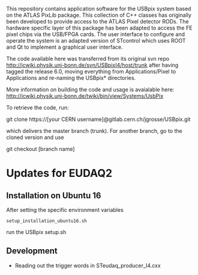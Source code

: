 This repository contains application software for the USBpix system based on the ATLAS PixLib package. This collection of C++ classes 
has originally been developed to provide access to the ATLAS Pixel detector RODs. The hardware specific layer of this package has been 
adapted to access the FE pixel chips via the USB/FPGA cards. The user interface to configure and operate the system is an adapted version 
of STcontrol which uses ROOT and Qt to implement a graphical user interface. 

The code available here was transferred from its original svn repo
http://icwiki.physik.uni-bonn.de/svn/USBpixI4/host/trunk
after having tagged the release 6.0, moving everything from Applications/Pixel to Applications and re-naming the USBpix* directories.

More information on building the code and usage is avaialable here: http://icwiki.physik.uni-bonn.de/twiki/bin/view/Systems/UsbPix

To retrieve the code, run:

git clone https://[your CERN username]@gitlab.cern.ch/jgrosse/USBpix.git

which delivers the master branch (trunk). For another branch, go to the cloned version and use

git checkout [branch name]

# Updates for EUDAQ2

## Installation on Ubuntu 16

After setting the specific environment variables
```
setup_installation_ubuntu16.sh
```
run the USBpix setup.sh

## Development

* Reading out the trigger words in STeudaq_producer_I4.cxx
